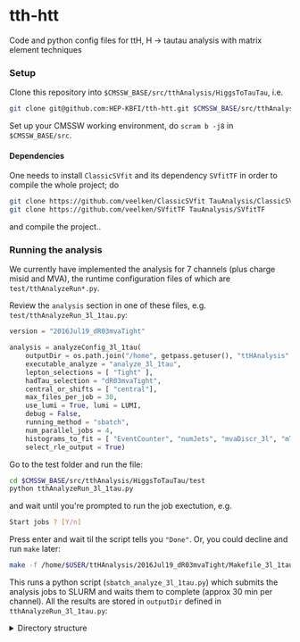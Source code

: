 # tth-htt
Code and python config files for ttH, H -> tautau analysis with matrix element techniques
### Setup

Clone this repository into `$CMSSW_BASE/src/tthAnalysis/HiggsToTauTau`, i.e.
```bash
git clone git@github.com:HEP-KBFI/tth-htt.git $CMSSW_BASE/src/tthAnalysis/HiggsToTauTau
```
Set up your CMSSW working environment, do `scram b -j8` in `$CMSSW_BASE/src`.

#### Dependencies

One needs to install `ClassicSVfit` and its dependency `SVfitTF` in order to compile the whole project; do
```bash
git clone https://github.com/veelken/ClassicSVfit TauAnalysis/ClassicSVfit
git clone https://github.com/veelken/SVfitTF TauAnalysis/SVfitTF
```
and compile the project..


### Running the analysis

We currently have implemented the analysis for 7 channels (plus charge misid and MVA), the runtime configuration files of which are `test/tthAnalyzeRun*.py`.

Review the `analysis` section in one of these files, e.g. `test/tthAnalyzeRun_3l_1tau.py`:
```python
version = "2016Jul19_dR03mvaTight"

analysis = analyzeConfig_3l_1tau(
    outputDir = os.path.join("/home", getpass.getuser(), "ttHAnalysis", version),
    executable_analyze = "analyze_3l_1tau",
    lepton_selections = [ "Tight" ],
    hadTau_selection = "dR03mvaTight",
    central_or_shifts = [ "central"],
    max_files_per_job = 30,
    use_lumi = True, lumi = LUMI,
    debug = False,
    running_method = "sbatch",
    num_parallel_jobs = 4,
    histograms_to_fit = [ "EventCounter", "numJets", "mvaDiscr_3l", "mTauTauVis" ],
    select_rle_output = True)
```
Go to the test folder and run the file:
```bash
cd $CMSSW_BASE/src/tthAnalysis/HiggsToTauTau/test
python tthAnalyzeRun_3l_1tau.py
```
and wait until you're prompted to run the job exectution, e.g.
```bash
Start jobs ? [Y/n]
```
Press enter and wait til the script tells you `"Done"`. Or, you could decline and run `make` later:
```bash
make -f /home/$USER/ttHAnalysis/2016Jul19_dR03mvaTight/Makefile_3l_1tau -j 4
```
This runs a python script (`sbatch_analyze_3l_1tau.py`) which submits the analysis jobs to SLURM and waits them to complete (approx 30 min per channel).
All the results are stored in `outputDir` defined in `tthAnalyzeRun_3l_1tau.py`:
<details> 
  <summary>Directory structure</summary>
```text
/home/$USER/ttHAnalysis/2016Jul19_dR03mvaTight/
├── cfgs
│   ├── 3l_1tau
│   │   └── Tight
│   │       ├── DoubleEG_Run2015C
│   │       │   ├── analyze_3l_1tau_DoubleEG_Run2015C_Tight_central_0_cfg.py
│   │       │   ├── analyze_3l_1tau_DoubleEG_Run2015C_Tight_central_0.sh
│   │       │   ├── analyze_3l_1tau_DoubleEG_Run2015C_Tight_central_1_cfg.py
│   │       │   └── analyze_3l_1tau_DoubleEG_Run2015C_Tight_central_1.sh
│   │       ├── DoubleEG_Run2015D
│   │       │   ├── analyze_3l_1tau_DoubleEG_Run2015D_Tight_central_0_cfg.py
│   │       │   ├── ...
│   │       ...
│   │       └── ZZTo4L
│   │           ├── analyze_3l_1tau_ZZTo4L_Tight_central_0_cfg.py
│   │           ├── analyze_3l_1tau_ZZTo4L_Tight_central_0.sh
│   │           ├── analyze_3l_1tau_ZZTo4L_Tight_central_1_cfg.py
│   │           ├── analyze_3l_1tau_ZZTo4L_Tight_central_1.sh
│   │           ├── analyze_3l_1tau_ZZTo4L_Tight_central_2_cfg.py
│   │           ├── analyze_3l_1tau_ZZTo4L_Tight_central_2.sh
│   │           ├── analyze_3l_1tau_ZZTo4L_Tight_central_3_cfg.py
│   │           ├── analyze_3l_1tau_ZZTo4L_Tight_central_3.sh
│   │           ├── analyze_3l_1tau_ZZTo4L_Tight_central_4_cfg.py
│   │           ├── analyze_3l_1tau_ZZTo4L_Tight_central_4.sh
│   │           ├── analyze_3l_1tau_ZZTo4L_Tight_central_5_cfg.py
│   │           └── analyze_3l_1tau_ZZTo4L_Tight_central_5.sh
│   ├── prepareDatacards_3l_1tau_EventCounter_cfg.py
│   ├── prepareDatacards_3l_1tau_mTauTauVis_cfg.py
│   ├── prepareDatacards_3l_1tau_mvaDiscr_3l_cfg.py
│   └── prepareDatacards_3l_1tau_numJets_cfg.py
├── datacards
│   ├── 3l_1tau
│   │   └── Tight
│   │       ├── DoubleEG_Run2015C
│   │       ├── DoubleEG_Run2015D
│   │       ├── ...
│   │       ├── ZGTo2LG
│   │       └── ZZTo4L
│   ├── prepareDatacards_3l_1tau_EventCounter.root
│   ├── prepareDatacards_3l_1tau_mTauTauVis.root
│   ├── prepareDatacards_3l_1tau_mvaDiscr_3l.root
│   └── prepareDatacards_3l_1tau_numJets.root
├── histograms
│   ├── 3l_1tau
│   │   └── Tight
│   │       ├── DoubleEG_Run2015C
│   │       │   ├── DoubleEG_Run2015C_Tight_central_0.root
│   │       │   └── DoubleEG_Run2015C_Tight_central_1.root
│   │       ├── DoubleEG_Run2015D
│   │       │   ├── DoubleEG_Run2015D_Tight_central_0.root
│   │       │   ├── DoubleEG_Run2015D_Tight_central_10.root
│   │       │   ├── ...
│   │       ...
│   │       └── ZZTo4L
│   │           ├── ZZTo4L_Tight_central_0.root
│   │           ├── ZZTo4L_Tight_central_1.root
│   │           ├── ZZTo4L_Tight_central_2.root
│   │           ├── ZZTo4L_Tight_central_3.root
│   │           ├── ZZTo4L_Tight_central_4.root
│   │           └── ZZTo4L_Tight_central_5.root
│   ├── histograms_harvested_stage1_3l_1tau_DoubleEG_Run2015C.root
│   ├── histograms_harvested_stage1_3l_1tau_DoubleEG_Run2015C_Tight_central.root
│   ├── ...
│   ├── histograms_harvested_stage1_3l_1tau_ZZTo4L.root
│   ├── histograms_harvested_stage1_3l_1tau_ZZTo4L_Tight_central.root
│   └── histograms_harvested_stage2_3l_1tau.root
├── logs
│   └── 3l_1tau
│       └── Tight
│           ├── DoubleEG_Run2015C
│           │   ├── analyze_3l_1tau_DoubleEG_Run2015C_Tight_central_0.log
│           │   └── analyze_3l_1tau_DoubleEG_Run2015C_Tight_central_1.log
│           ├── DoubleEG_Run2015D
│           │   ├── analyze_3l_1tau_DoubleEG_Run2015D_Tight_central_0.log
│           │   ├── analyze_3l_1tau_DoubleEG_Run2015D_Tight_central_10.log
│           │   ├── ...
│           ...
│           └── ZZTo4L
│               ├── analyze_3l_1tau_ZZTo4L_Tight_central_0.log
│               ├── analyze_3l_1tau_ZZTo4L_Tight_central_1.log
│               ├── analyze_3l_1tau_ZZTo4L_Tight_central_2.log
│               ├── analyze_3l_1tau_ZZTo4L_Tight_central_3.log
│               ├── analyze_3l_1tau_ZZTo4L_Tight_central_4.log
│               └── analyze_3l_1tau_ZZTo4L_Tight_central_5.log
├── Makefile_3l_1tau
├── output_rle
│   └── 3l_1tau
│       └── Tight
│           ├── DoubleEG_Run2015C
│           │   ├── rle_3l_1tau_DoubleEG_Run2015C_Tight_central_0.txt
│           │   └── rle_3l_1tau_DoubleEG_Run2015C_Tight_central_1.txt
│           ├── DoubleEG_Run2015D
│           │   ├── rle_3l_1tau_DoubleEG_Run2015D_Tight_central_0.txt
│           │   ├── rle_3l_1tau_DoubleEG_Run2015D_Tight_central_10.txt
│           │   ├── ...
│           ...
│           └── ZZTo4L
│               ├── rle_3l_1tau_ZZTo4L_Tight_central_0.txt
│               ├── rle_3l_1tau_ZZTo4L_Tight_central_1.txt
│               ├── rle_3l_1tau_ZZTo4L_Tight_central_2.txt
│               ├── rle_3l_1tau_ZZTo4L_Tight_central_3.txt
│               ├── rle_3l_1tau_ZZTo4L_Tight_central_4.txt
│               └── rle_3l_1tau_ZZTo4L_Tight_central_5.txt
├── sbatch_analyze_3l_1tau.py
├── stderr_3l_1tau.log
└── stdout_3l_1tau.log

```
</details>
The datacards are located under `datacards`; the run-lumi-event numbers of selected events are under `output_rle`.

### Synchronization

If you want to produce the ntuples for the synchronization exercise, run
```bash
sync_ntuples $CMSSW_BASE/src/tthAnalysis/HiggsToTauTau/test/sync_ntuples_cfg.py
```
Check the input/output parameters in the configuration file first, though. The resulting sync Ntuple can be compared against the other Ntuples w/ appropriate macros.
